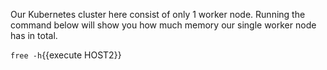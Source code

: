 Our Kubernetes cluster here consist of only 1 worker node. Running the command below will show you how much memory our single worker node has in total.

`free -h`{{execute HOST2}}
